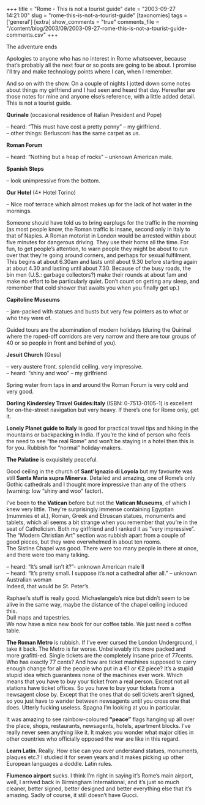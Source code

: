 +++
title = "Rome - This is not a tourist guide"
date = "2003-09-27 14:21:00"
slug = "rome-this-is-not-a-tourist-guide"
[taxonomies]
tags = ['general']
[extra]
show_comments = "true"
comments_file = "/content/blog/2003/09/2003-09-27-rome-this-is-not-a-tourist-guide-comments.csv"
+++

The adventure ends

Apologies to anyone who has no interest in Rome whatsoever, because that’s probably all the next four or so posts are going to be about. I promise I’ll try and make technology points where I can, when I remember.

And so on with the show. On a couple of nights I jotted down some notes about things my girlfriend and I had seen and heard that day. Hereafter are those notes for mine and anyone else’s reference, with a little added detail. This is not a tourist guide.

**Qurinale** (occasional residence of Italian President and Pope)

 – heard: “This must have cost a pretty penny” – my girlfriend.  
 – other things: Berlusconi has the same carpet as us.

**Roman Forum**

 – heard: “Nothing but a heap of rocks” – unknown American male.

**Spanish Steps**

 – look unimpressive from the bottom.

**Our Hotel** (4\* Hotel Torino)

 – Nice roof terrace which almost makes up for the lack of hot water in the mornings.

Someone should have told us to bring earplugs for the traffic in the morning (as most people know, the Roman traffic is insane, second only in Italy to that of Naples. A Roman motorist in London would be arrested within about five minutes for dangerous driving. They use their horns all the time. For fun, to get people’s attention, to warn people they might be about to run over that they’re going around corners, and perhaps for sexual fulfilment. This begins at about 6.30am and lasts until about 9.30 before starting again at about 4.30 and lasting until about 7.30. Because of the busy roads, the bin men (U.S.: garbage collectors?) make their rounds at about 1am and make no effort to be particularly quiet. Don’t count on getting any sleep, and remember that cold shower that awaits you when you finally get up.)

**Capitoline Museums**

 – jam-packed with statues and busts but very few pointers as to what or who they were of.

Guided tours are the abomination of modern holidays (during the Quirinal where the roped-off corridors are very narrow and there are tour groups of 40 or so people in front and behind of you).

**Jesuit Church** (Gesu)

 – very austere front. splendid ceiling. very impressive.  
 – heard: “shiny and woo” – my girlfriend

Spring water from taps in and around the Roman Forum is very cold and very good.

**Dorling Kindersley Travel Guides:Italy** (ISBN: 0-7513-0105-1) is excellent for on-the-street navigation but very heavy. If there’s one for Rome only, get it.

**Lonely Planet guide to Italy** is good for practical travel tips and hiking in the mountains or backpacking in India. If you’re the kind of person who feels the need to see “the real Rome” and won’t be staying in a hotel then this is for you. Rubbish for “normal” holiday-makers.

**The Palatine** is exquisitely peaceful.

Good ceiling in the church of **Sant’Ignazio di Loyola** but my favourite was still **Santa Maria supra Minerva**. Detailed and amazing, one of Rome’s only Gothic cathedrals and I thought more impressive than any of the others (warning: low “shiny and woo” factor).

I’ve been to **the Vatican** before but not the **Vatican Museums**, of which I knew very little. They’re surprisingly immense containing Egyptian (mummies et al.), Roman, Greek and Etruscan statues, monuments and tablets, which all seems a bit strange when you remember that you’re in the seat of Catholicism. Both my girlfriend and I ranked it as “very impressive”.  
The “Modern Christian Art” section was rubbish apart from a couple of good pieces, but they were overwhelmed in about ten rooms.  
The Sistine Chapel was good. There were too many people in there at once, and there were too many talking.

 – heard: “It’s small isn’t it?”- unknown American male II  
 – heard: “It’s pretty small. I suppose it’s not a cathedral after all.” – unknown Australian woman  
 Indeed, that would be St. Peter’s.

Raphael’s stuff is really good. Michaelangelo’s nice but didn’t seem to be alive in the same way, maybe the distance of the chapel ceiling induced this.  
Dull maps and tapestries.  
We now have a nice new book for our coffee table. We just need a coffee table.

**The Roman Metro** is rubbish. If I’ve ever cursed the London Underground, I take it back. The Metro is far worse. Unbelievably it’s more packed and more grafitti-ed. Single tickets are the completely insane price of 77cents. Who has exactly 77 cents? And how are ticket machines supposed to carry enough change for all the people who put in a €1 or €2 piece? It’s a stupid stupid idea which guarantees none of the machines ever work. Which means that you have to buy your ticket from a real person. Except not all stations have ticket offices. So you have to buy your tickets from a newsagent close by. Except that the ones that do sell tickets aren’t signed, so you just have to wander between newsagents until you cross one that does. Utterly fucking useless. Spagna I’m looking at you in particular.

It was amazing to see rainbow-coloured **“peace”** flags hanging up all over the place, shops, restaurants, newsagents, hotels, apartment blocks. I’ve really never seen anything like it. It makes you wonder what major cities in other countries who officially opposed the war are like in this regard.

**Learn Latin**. Really. How else can you ever understand statues, monuments, plaques etc.? I studied it for seven years and it makes picking up other European languages a doddle. Latin rules.

**Fiumenco airport** sucks. I think I’m right in saying it’s Rome’s main airport, well, I arrived back in Birmingham International, and it’s just so much cleaner, better signed, better designed and better everything else that it’s amazing. Sadly of course, it still doesn’t have Gucci.
